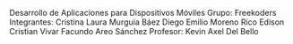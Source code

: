 Desarrollo de Aplicaciones
para Dispositivos Móviles
Grupo: Freekoders
Integrantes:
Cristina Laura Murguía Báez
Diego Emilio Moreno Rico
Edison Cristian Vivar
Facundo Areo Sánchez
Profesor: Kevin Axel Del Bello

